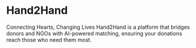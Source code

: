 # Hand2Hand
Connecting Hearts, Changing Lives Hand2Hand is a platform that bridges donors and NGOs with AI-powered matching, ensuring your donations reach those who need them most.
